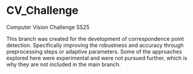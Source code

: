 # CV_Challenge
Computer Vision Challenge SS25

This branch was created for the development of correspondence point detection. Specifically improving the robustness and accuracy through preprocessing steps or adaptive parameters. Some of the approaches explored here were experimental and were not pursued further, which is why they are not included in the main branch.
